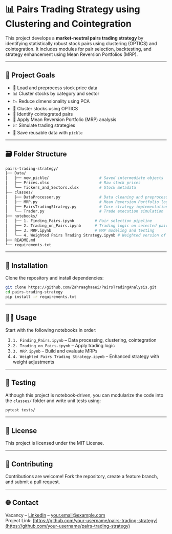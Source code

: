 # 📊 Pairs Trading Strategy using Clustering and Cointegration

This project develops a **market-neutral pairs trading strategy** by identifying statistically robust stock pairs using clustering (OPTICS) and cointegration. It includes modules for pair selection, backtesting, and strategy enhancement using Mean Reversion Portfolios (MRP).

---

## 🎯 Project Goals

- 🧹 Load and preprocess stock price data
- 📊 Cluster stocks by category and sector
- 📉 Reduce dimensionality using PCA
- 🤖 Cluster stocks using OPTICS
- 🔗 Identify cointegrated pairs
- 🧪 Apply Mean Reversion Portfolio (MRP) analysis
- 💹 Simulate trading strategies
- 💾 Save reusable data with `pickle`

---

## 🗃️ Folder Structure

```bash
pairs-trading-strategy/
├── Data/
│   ├── new_pickle/                      # Saved intermediate objects
│   ├── Prices.xlsx                      # Raw stock prices
│   └── Tickers_and_Sectors.xlsx         # Stock metadata
├── classes/
│   ├── DataProcessor.py                 # Data cleaning and preprocessing
│   ├── MRP.py                           # Mean Reversion Portfolio logic
│   ├── PairsTradingStrategy.py          # Core strategy implementation
│   └── Trader.py                        # Trade execution simulation
├── notebooks/
│   ├── 1. Finding_Pairs.ipynb         # Pair selection pipeline
│   ├── 2. Trading_on_Pairs.ipynb      # Trading logic on selected pairs
│   ├── 3. MRP.ipynb                   # MRP modeling and testing
│   └── 4. Weighted Pairs Trading Strategy.ipynb # Weighted version of the strategy
├── README.md
└── requirements.txt
```

---

## 🔧 Installation

Clone the repository and install dependencies:

```bash
git clone https://github.com/Zahraaghaaei/PairsTradingAnalysis.git
cd pairs-trading-strategy
pip install -r requirements.txt
```

---

## 🧑‍💻 Usage

Start with the following notebooks in order:

1. `1. Finding_Pairs.ipynb` – Data processing, clustering, cointegration
2. `2. Trading_on_Pairs.ipynb` – Apply trading logic
3. `3. MRP.ipynb` – Build and evaluate MRPs
4. `4. Weighted Pairs Trading Strategy.ipynb` – Enhanced strategy with weight adjustments

---

## 🧪 Testing

Although this project is notebook-driven, you can modularize the code into the `classes/` folder and write unit tests using:

```bash
pytest tests/
```

---

## 📄 License

This project is licensed under the MIT License.

---

## 🤝 Contributing

Contributions are welcome! Fork the repository, create a feature branch, and submit a pull request.

---

## 🌐 Contact

Vacancy – [LinkedIn](https://www.linkedin.com) – your.email@example.com  
Project Link: [https://github.com/your-username/pairs-trading-strategy](https://github.com/your-username/pairs-trading-strategy)
